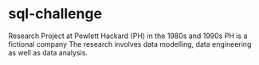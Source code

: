 # sql-challenge
Research Project at Pewlett Hackard (PH) in the 1980s and 1990s
PH is a fictional company
The research involves data modelling, data engineering as well as data analysis.
